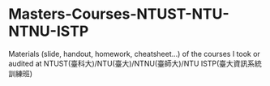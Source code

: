 # Masters-Courses-NTUST-NTU-NTNU-ISTP
Materials (slide, handout, homework, cheatsheet...) of the courses I took or audited at NTUST(臺科大)/NTU(臺大)/NTNU(臺師大)/NTU ISTP(臺大資訊系統訓練班)
